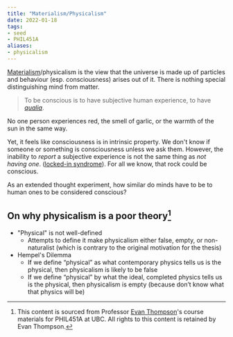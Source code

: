 ```yaml
---
title: "Materialism/Physicalism"
date: 2022-01-18
tags:
- seed
- PHIL451A
aliases:
- physicalism
---
```


[Materialism](thoughts/mind%20body%20problem.md)/physicalism is the view that the universe is made up of particles and behaviour (esp. consciousness) arises out of it. There is nothing special distinguishing mind from matter.

> To be conscious is to have subjective human experience, to have *[qualia](thoughts/qualia.md)*.

No one person experiences red, the smell of garlic, or the warmth of the sun in the same way.

Yet, it feels like consciousness is in intrinsic property. We don't know if someone or something is consciousness unless we ask them. However, the inability to _report_ a subjective experience is not the same thing as _not having one_. ([locked-in syndrome](https://en.wikipedia.org/wiki/Locked-in_syndrome)). For all we know, that rock could be conscious.

As an extended thought experiment, how similar do minds have to be to human ones to be considered conscious? 

## On why physicalism is a poor theory[^1]
- "Physical" is not well-defined
	- Attempts to define it make physicalism either false, empty, or non-naturalist (which is contrary to the original motivation for the thesis)
- Hempel's Dilemma
	- If we define “physical” as what contemporary physics tells us is the physical, then physicalism is likely to be false
	- If we define “physical” by what the ideal, completed physics tells us is the physical, then physicalism is empty (because don’t know what that physics will be)

[^1]: This content is sourced from Professor [Evan Thompson](https://evanthompson.me/)'s course materials for PHIL451A at UBC. All rights to this content is retained by Evan Thompson.